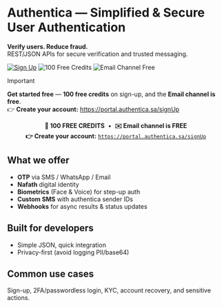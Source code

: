 # Authentica — Simplified & Secure User Authentication
**Verify users. Reduce fraud.**  
REST/JSON APIs for secure verification and trusted messaging.

[![Sign Up](https://img.shields.io/badge/Sign%20Up-portal.authentica.sa-blue)](https://portal.authentica.sa/signUp)
![100 Free Credits](https://img.shields.io/badge/100%20Free%20Credits-✔️-brightgreen)
![Email Channel Free](https://img.shields.io/badge/Email%20channel-FREE-success)

> [!IMPORTANT]
> **Get started free** — **100 free credits** on sign-up, and the **Email channel is free**.  
> 👉 **Create your account:** https://portal.authentica.sa/signUp

<div align="center">

<strong>🎁 100 FREE CREDITS</strong> &nbsp;•&nbsp; <strong>✉️ Email channel is FREE</strong>  
<strong>👉 Create your account:</strong> <code>https://portal.authentica.sa/signUp</code>

</div>

## What we offer
-  **OTP** via SMS / WhatsApp / Email  
-  **Nafath** digital identity
-  **Biometrics** (Face & Voice) for step-up auth  
-  **Custom SMS** with authentica sender IDs
-  **Webhooks** for async results & status updates

## Built for developers
-  Simple JSON, quick integration
-  Privacy-first (avoid logging PII/base64)

## Common use cases
Sign-up, 2FA/passwordless login, KYC, account recovery, and sensitive actions.
